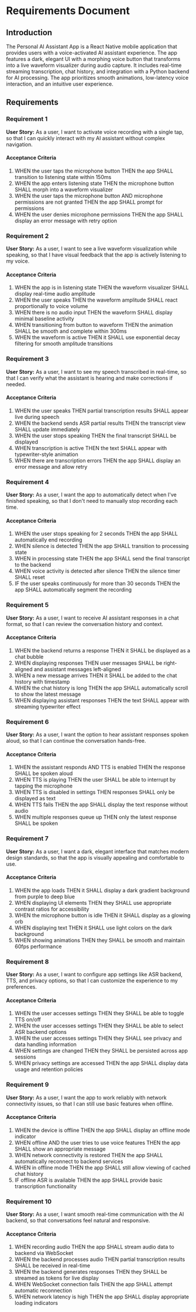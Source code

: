 # Requirements Document

## Introduction

The Personal AI Assistant App is a React Native mobile application that provides users with a voice-activated AI assistant experience. The app features a dark, elegant UI with a morphing voice button that transforms into a live waveform visualizer during audio capture. It includes real-time streaming transcription, chat history, and integration with a Python backend for AI processing. The app prioritizes smooth animations, low-latency voice interaction, and an intuitive user experience.

## Requirements

### Requirement 1

**User Story:** As a user, I want to activate voice recording with a single tap, so that I can quickly interact with my AI assistant without complex navigation.

#### Acceptance Criteria

1. WHEN the user taps the microphone button THEN the app SHALL transition to listening state within 150ms
2. WHEN the app enters listening state THEN the microphone button SHALL morph into a waveform visualizer
3. WHEN the user taps the microphone button AND microphone permissions are not granted THEN the app SHALL prompt for permissions
4. WHEN the user denies microphone permissions THEN the app SHALL display an error message with retry option

### Requirement 2

**User Story:** As a user, I want to see a live waveform visualization while speaking, so that I have visual feedback that the app is actively listening to my voice.

#### Acceptance Criteria

1. WHEN the app is in listening state THEN the waveform visualizer SHALL display real-time audio amplitude
2. WHEN the user speaks THEN the waveform amplitude SHALL react proportionally to voice volume
3. WHEN there is no audio input THEN the waveform SHALL display minimal baseline activity
4. WHEN transitioning from button to waveform THEN the animation SHALL be smooth and complete within 300ms
5. WHEN the waveform is active THEN it SHALL use exponential decay filtering for smooth amplitude transitions

### Requirement 3

**User Story:** As a user, I want to see my speech transcribed in real-time, so that I can verify what the assistant is hearing and make corrections if needed.

#### Acceptance Criteria

1. WHEN the user speaks THEN partial transcription results SHALL appear live during speech
2. WHEN the backend sends ASR partial results THEN the transcript view SHALL update immediately
3. WHEN the user stops speaking THEN the final transcript SHALL be displayed
4. WHEN transcription is active THEN the text SHALL appear with typewriter-style animation
5. WHEN there are transcription errors THEN the app SHALL display an error message and allow retry

### Requirement 4

**User Story:** As a user, I want the app to automatically detect when I've finished speaking, so that I don't need to manually stop recording each time.

#### Acceptance Criteria

1. WHEN the user stops speaking for 2 seconds THEN the app SHALL automatically end recording
2. WHEN silence is detected THEN the app SHALL transition to processing state
3. WHEN in processing state THEN the app SHALL send the final transcript to the backend
4. WHEN voice activity is detected after silence THEN the silence timer SHALL reset
5. IF the user speaks continuously for more than 30 seconds THEN the app SHALL automatically segment the recording

### Requirement 5

**User Story:** As a user, I want to receive AI assistant responses in a chat format, so that I can review the conversation history and context.

#### Acceptance Criteria

1. WHEN the backend returns a response THEN it SHALL be displayed as a chat bubble
2. WHEN displaying responses THEN user messages SHALL be right-aligned and assistant messages left-aligned
3. WHEN a new message arrives THEN it SHALL be added to the chat history with timestamp
4. WHEN the chat history is long THEN the app SHALL automatically scroll to show the latest message
5. WHEN displaying assistant responses THEN the text SHALL appear with streaming typewriter effect

### Requirement 6

**User Story:** As a user, I want the option to hear assistant responses spoken aloud, so that I can continue the conversation hands-free.

#### Acceptance Criteria

1. WHEN the assistant responds AND TTS is enabled THEN the response SHALL be spoken aloud
2. WHEN TTS is playing THEN the user SHALL be able to interrupt by tapping the microphone
3. WHEN TTS is disabled in settings THEN responses SHALL only be displayed as text
4. WHEN TTS fails THEN the app SHALL display the text response without audio
5. WHEN multiple responses queue up THEN only the latest response SHALL be spoken

### Requirement 7

**User Story:** As a user, I want a dark, elegant interface that matches modern design standards, so that the app is visually appealing and comfortable to use.

#### Acceptance Criteria

1. WHEN the app loads THEN it SHALL display a dark gradient background from purple to deep blue
2. WHEN displaying UI elements THEN they SHALL use appropriate contrast ratios for accessibility
3. WHEN the microphone button is idle THEN it SHALL display as a glowing orb
4. WHEN displaying text THEN it SHALL use light colors on the dark background
5. WHEN showing animations THEN they SHALL be smooth and maintain 60fps performance

### Requirement 8

**User Story:** As a user, I want to configure app settings like ASR backend, TTS, and privacy options, so that I can customize the experience to my preferences.

#### Acceptance Criteria

1. WHEN the user accesses settings THEN they SHALL be able to toggle TTS on/off
2. WHEN the user accesses settings THEN they SHALL be able to select ASR backend options
3. WHEN the user accesses settings THEN they SHALL see privacy and data handling information
4. WHEN settings are changed THEN they SHALL be persisted across app sessions
5. WHEN privacy settings are accessed THEN the app SHALL display data usage and retention policies

### Requirement 9

**User Story:** As a user, I want the app to work reliably with network connectivity issues, so that I can still use basic features when offline.

#### Acceptance Criteria

1. WHEN the device is offline THEN the app SHALL display an offline mode indicator
2. WHEN offline AND the user tries to use voice features THEN the app SHALL show an appropriate message
3. WHEN network connectivity is restored THEN the app SHALL automatically reconnect to backend services
4. WHEN in offline mode THEN the app SHALL still allow viewing of cached chat history
5. IF offline ASR is available THEN the app SHALL provide basic transcription functionality

### Requirement 10

**User Story:** As a user, I want smooth real-time communication with the AI backend, so that conversations feel natural and responsive.

#### Acceptance Criteria

1. WHEN recording audio THEN the app SHALL stream audio data to backend via WebSocket
2. WHEN the backend processes audio THEN partial transcription results SHALL be received in real-time
3. WHEN the backend generates responses THEN they SHALL be streamed as tokens for live display
4. WHEN WebSocket connection fails THEN the app SHALL attempt automatic reconnection
5. WHEN network latency is high THEN the app SHALL display appropriate loading indicators